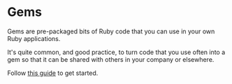 # Gems

Gems are pre-packaged bits of Ruby code that you can use in your own Ruby applications.

It's quite common, and good practice, to turn code that you use often into a gem so that it can be shared with others in your company or elsewhere.

Follow [this guide](http://guides.rubygems.org/make-your-own-gem/) to get started.